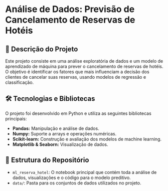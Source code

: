 # Análise de Dados: Previsão de Cancelamento de Reservas de Hotéis

## 📄 Descrição do Projeto

Este projeto consiste em uma análise exploratória de dados e um modelo de aprendizado de máquina para prever o cancelamento de reservas de hotéis. O objetivo é identificar os fatores que mais influenciam a decisão dos clientes de cancelar suas reservas, usando modelos de regressão e classificação.

## 🛠️ Tecnologias e Bibliotecas

O projeto foi desenvolvido em Python e utiliza as seguintes bibliotecas principais:

* **Pandas:** Manipulação e análise de dados.
* **Numpy:** Suporte a arrays e operações numéricas.
* **Scikit-learn:** Construção e avaliação dos modelos de machine learning.
* **Matplotlib & Seaborn:** Visualização de dados.

## 📂 Estrutura do Repositório

* `ml_reserva_hotel`: O notebook principal que contém toda a análise de dados, visualizações e o código para o modelo preditivo.
* `data/`: Pasta para os conjuntos de dados utilizados no projeto.
